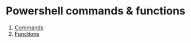 # Powershell commands & functions

1. [Commands](powershell-commands.html)
2. [Functions](powershell-functions.html)
